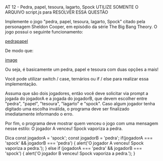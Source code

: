 AT 12 - Pedra, papel, tesoura, lagarto, Spock
UTILIZE SOMENTE O ARQUIVO script.js para RESOLVER ESSA QUESTÃO

Implemente o jogo "pedra, papel, tesoura, lagarto, Spock" citado pela personagem Sheldon Cooper, em episódio da série The Big Bang Theory. O jogo possui o seguinte funcionamento:

[pedrapapel](1.png)

De modo que:

[image](2.jpeg)

Ou seja, é basicamente um pedra, papel e tesoura com duas opções a mais!

Você pode utilizar switch / case, ternários ou if / else para realizar essa implementação.

Assuma que são dois jogadores, então você deve solicitar via prompt a jogada do jogadorA e a jogada do jogadorB, que devem escolher entre "pedra", "papel", "tesoura", "lagarto" e "spock". Caso algum jogador tenha digitado uma escolha inválida, o programa deve ser finalizado imediatamente informando o erro.

Por fim, o programa deve mostrar quem venceu o jogo com uma mensagem nesse estilo: O jogador A venceu! Spock vaporiza a pedra.

Dica
const jogadorA = 'spock';
const jogadorB = 'pedra';
if(jogadorA === 'spock' && jogadorB === 'pedra') {
alert('O jogador A venceu! Spock vaporiza a pedra.');
} else if (jogadorA === 'pedra' && jogadorB === 'spock') {
alert('O jogador B venceu! Spock vaporiza a pedra.');
}
